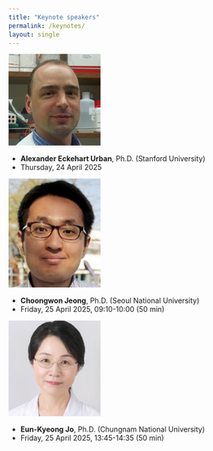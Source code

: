 ```yaml
---
title: "Keynote speakers"
permalink: /keynotes/
layout: single
---
```


![Description](doc_urban.png)

- **Alexander Eckehart Urban**, Ph.D. (Stanford University)
- Thursday, 24 April 2025 

![Description](doc3.png)

- **Choongwon Jeong**, Ph.D. (Seoul National University)
- Friday, 25 April 2025, 09:10-10:00 (50 min)

![Description](doc2.png)

- **Eun-Kyeong Jo**, Ph.D. (Chungnam National University)
- Friday, 25 April 2025, 13:45-14:35 (50 min)

